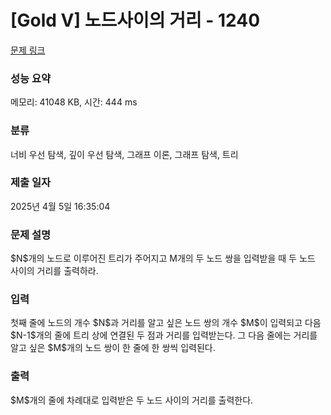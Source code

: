 # [Gold V] 노드사이의 거리 - 1240 

[문제 링크](https://www.acmicpc.net/problem/1240) 

### 성능 요약

메모리: 41048 KB, 시간: 444 ms

### 분류

너비 우선 탐색, 깊이 우선 탐색, 그래프 이론, 그래프 탐색, 트리

### 제출 일자

2025년 4월 5일 16:35:04

### 문제 설명

<p>$N$개의 노드로 이루어진 트리가 주어지고 M개의 두 노드 쌍을 입력받을 때 두 노드 사이의 거리를 출력하라.</p>

### 입력 

 <p>첫째 줄에 노드의 개수 $N$과 거리를 알고 싶은 노드 쌍의 개수 $M$이 입력되고 다음 $N-1$개의 줄에 트리 상에 연결된 두 점과 거리를 입력받는다. 그 다음 줄에는 거리를 알고 싶은 $M$개의 노드 쌍이 한 줄에 한 쌍씩 입력된다.</p>

### 출력 

 <p>$M$개의 줄에 차례대로 입력받은 두 노드 사이의 거리를 출력한다.</p>

